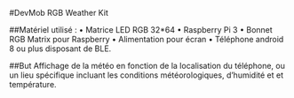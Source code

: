 #DevMob RGB Weather Kit

##Matériel utilisé : 
•	Matrice LED RGB 32*64
•	Raspberry Pi 3
•	Bonnet RGB Matrix pour Raspberry
•	Alimentation pour écran
•	Téléphone android 8 ou plus disposant de BLE.

##But
Affichage de la météo en fonction de la localisation du téléphone, ou un lieu spécifique incluant les conditions météorologiques, d’humidité et et température.
